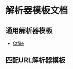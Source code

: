 # 解析器模板文档

## 通用解析器模板

<!-- ${Resolver_Universal} -->
* [Ctfile](./resolver/Ctfile.md)

## 匹配URL解析器模板

<!-- ${Resolver_URL} -->